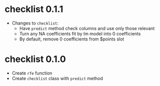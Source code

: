 # checklist 0.1.1

* Changes to `checklist`:
    * Have `predict` method check columns and use only those relevant
    * Turn any NA coefficients fit by lm model into 0 coefficients
    * By default, remove 0 coefficients from $points slot

# checklist 0.1.0

* Create `rfe` function
* Create `checklist` class with `predict` method
